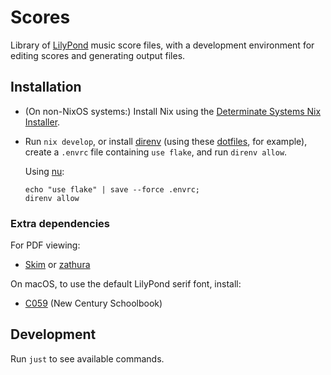 # Scores

Library of [LilyPond](https://lilypond.org/) music score files, with a
development environment for editing scores and generating output files.

## Installation

- (On non-NixOS systems:) Install Nix using the [Determinate Systems Nix Installer](https://github.com/DeterminateSystems/nix-installer).

- Run `nix develop`, or install [direnv](https://direnv.net/) (using these
  [dotfiles](https://github.com/tymbalodeon/.dotfiles), for example), create a
  `.envrc` file containing `use flake`, and run `direnv allow`.

  Using [nu](https://www.nushell.sh/):

  ```nushell
  echo "use flake" | save --force .envrc;
  direnv allow
  ```

### Extra dependencies

For PDF viewing:

- [Skim](https://skim-app.sourceforge.io/ "Skim") or
  [zathura](https://pwmt.org/projects/zathura "zathura")

On macOS, to use the default LilyPond serif font, install:

- [C059](https://blogfonts.com/c059.font "C059") (New Century Schoolbook)

## Development

Run `just` to see available commands.
